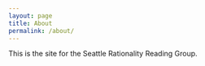 ```yaml
---
layout: page
title: About
permalink: /about/
---
```


This is the site for the Seattle Rationality Reading Group.
